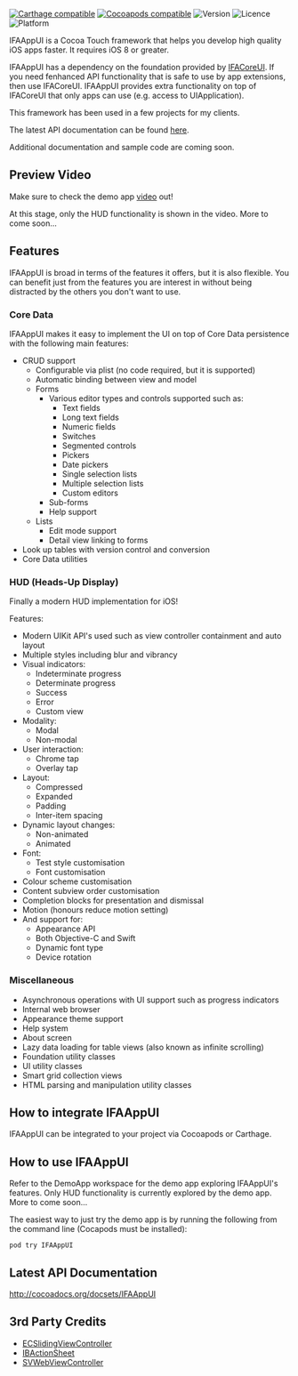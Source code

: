 [![Carthage compatible](https://img.shields.io/badge/Carthage-compatible-4BC51D.svg?style=flat)](https://github.com/Carthage/Carthage)
[![Cocoapods compatible](https://img.shields.io/badge/Cocoapods-compatible-4BC51D.svg?style=flat)](https://cocoapods.org)
![Version](https://img.shields.io/cocoapods/v/IFAAppUI.svg)
![Licence](https://img.shields.io/cocoapods/l/IFAAppUI.svg)
![Platform](https://img.shields.io/cocoapods/p/IFAAppUI.svg)

IFAAppUI is a Cocoa Touch framework that helps you develop high quality iOS apps faster. It requires iOS 8 or greater.

IFAAppUI has a dependency on the foundation provided by [IFACoreUI](https://github.com/marcelo-schroeder/IFACoreUI). If you need fenhanced API functionality that is safe to use by app extensions, then use IFACoreUI. IFAAppUI provides extra functionality on top of IFACoreUI that only apps can use (e.g. access to UIApplication).

This framework has been used in a few projects for my clients.

The latest API documentation can be found [here](http://cocoadocs.org/docsets/IFAAppUI).

Additional documentation and sample code are coming soon.

## Preview Video ##

Make sure to check the demo app [video](https://www.youtube.com/embed/RAEn9zqvI14) out!

At this stage, only the HUD functionality is shown in the video. More to come soon...

## Features ##

IFAAppUI is broad in terms of the features it offers, but it is also flexible. You can benefit just from the features you are interest in without being distracted by the others you don't want to use.

### Core Data ###

IFAAppUI makes it easy to implement the UI on top of Core Data persistence with the following main features:

* CRUD support
  * Configurable via plist (no code required, but it is supported)
  * Automatic binding between view and model
  * Forms
      * Various editor types and controls supported such as:
          * Text fields
          * Long text fields
          * Numeric fields
          * Switches
          * Segmented controls
          * Pickers
          * Date pickers
          * Single selection lists
          * Multiple selection lists
          * Custom editors
      * Sub-forms
      * Help support
  * Lists
    * Edit mode support
    * Detail view linking to forms
* Look up tables with version control and conversion
* Core Data utilities

### HUD (Heads-Up Display) ###

Finally a modern HUD implementation for iOS!

Features:

* Modern UIKit API's used such as view controller containment and auto layout
* Multiple styles including blur and vibrancy
* Visual indicators:
  * Indeterminate progress
  * Determinate progress
  * Success
  * Error
  * Custom view
* Modality:
  * Modal
  * Non-modal
* User interaction:
  * Chrome tap
  * Overlay tap
* Layout:
  * Compressed
  * Expanded
  * Padding
  * Inter-item spacing
* Dynamic layout changes:
  * Non-animated
  * Animated
* Font:
  * Test style customisation
  * Font customisation
* Colour scheme customisation
* Content subview order customisation
* Completion blocks for presentation and dismissal
* Motion (honours reduce motion setting)
* And support for:
  * Appearance API
  * Both Objective-C and Swift
  * Dynamic font type
  * Device rotation

### Miscellaneous ###

* Asynchronous operations with UI support such as progress indicators
* Internal web browser
* Appearance theme support
* Help system
* About screen
* Lazy data loading for table views (also known as infinite scrolling)
* Foundation utility classes
* UI utility classes
* Smart grid collection views
* HTML parsing and manipulation utility classes

## How to integrate IFAAppUI ##

IFAAppUI can be integrated to your project via Cocoapods or Carthage.

## How to use IFAAppUI ##

Refer to the DemoApp workspace for the demo app exploring IFAAppUI's features. Only HUD functionality is currently explored by the demo app. More to come soon...

The easiest way to just try the demo app is by running the following from the command line (Cocapods must be installed):

```
pod try IFAAppUI
```

## Latest API Documentation ##

http://cocoadocs.org/docsets/IFAAppUI

## 3rd Party Credits ##
- [ECSlidingViewController](https://github.com/ECSlidingViewController/ECSlidingViewController)
- [IBActionSheet](https://github.com/ianb821/IBActionSheet)
- [SVWebViewController](https://github.com/TransitApp/SVWebViewController)